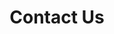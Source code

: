 ---
title: "Contact Us"
description: "We would love to hear from you"
draft: false
bg_image: "images/contact.jpg"
---
